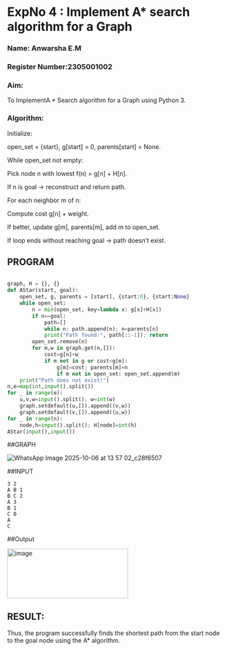<h1>ExpNo 4 : Implement A* search algorithm for a Graph</h1> 
<h3>Name: Anwarsha E.M       </h3>
<h3>Register Number:2305001002           </h3>
<H3>Aim:</H3>
<p>To ImplementA * Search algorithm for a Graph using Python 3.</p>
<H3>Algorithm:</H3>


Initialize:

open_set = {start}, g[start] = 0, parents[start] = None.

While open_set not empty:

Pick node n with lowest f(n) = g[n] + H[n].

If n is goal → reconstruct and return path.

For each neighbor m of n:

Compute cost g[n] + weight.

If better, update g[m], parents[m], add m to open_set.

If loop ends without reaching goal → path doesn’t exist.

## PROGRAM
```python

graph, H = {}, {}
def AStar(start, goal):
    open_set, g, parents = [start], {start:0}, {start:None}
    while open_set:
        n = min(open_set, key=lambda x: g[x]+H[x])
        if n==goal:
            path=[]
            while n: path.append(n); n=parents[n]
            print("Path found:", path[::-1]); return
        open_set.remove(n)
        for m,w in graph.get(n,[]):
            cost=g[n]+w
            if m not in g or cost<g[m]:
                g[m]=cost; parents[m]=n
                if m not in open_set: open_set.append(m)
    print("Path does not exist!")
n,e=map(int,input().split())
for _ in range(e):
    u,v,w=input().split(); w=int(w)
    graph.setdefault(u,[]).append((v,w))
    graph.setdefault(v,[]).append((u,w))
for _ in range(n):
    node,h=input().split(); H[node]=int(h)
AStar(input(),input())
````
##GRAPH 

![WhatsApp Image 2025-10-06 at 13 57 02_c28f6507](https://github.com/user-attachments/assets/b0678931-ceff-48f9-8a10-b17fac51cb26)

##INPUT
```
3 2
A B 1
B C 2
A 3
B 1
C 0
A
C
```
##Output


<img width="280" height="115" alt="image" src="https://github.com/user-attachments/assets/bf0ff3e6-0056-4260-b30a-db83dfbe70f7" />





## RESULT:

Thus, the program successfully finds the shortest path from the start node to the goal node using the A* algorithm.
